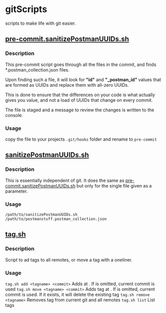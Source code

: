 # gitScripts
scripts to make life with git easier.



## [pre-commit.sanitizePostmanUUIDs.sh](pre-commit.sanitizePostmanUUIDs.sh)

### Description
This pre-commit script goes through all the files in the commit, and finds \*.postman_collection.json files.

Upon finding such a file, it will look for **"id"** and **"_postman_id"** values that are formed as UUIDs and replace them with all-zero UUIDs.

This is done to ensure that the differences on your code is what actually gives you value, and not a load of UUIDs that change on every commit.

The file is staged and a message to review the changes is written to the console.

### Usage

copy the file to your projects `.git/hooks` folder and rename to `pre-commit`


## [sanitizePostmanUUIDs.sh](sanitizePostmanUUIDs.sh)

### Description 
This is essentially independent of git. It does the same as [pre-commit.sanitizePostmanUUIDs.sh](pre-commit.sanitizePostmanUUIDs.sh) but only for the single file given as a parameter.

### Usage
`/path/to/sanitizePostmanUUIDs.sh /path/to/postmanstuff.postman_collection.json`

## [tag.sh](tag.sh)

### Description 
Script to ad tags to all remotes, or move a tag with a oneliner.

### Usage
  `tag.sh add <tagname> <commit>`         Adds <tag> at <commit>. If <commit> is omitted, current commit is used
  `tag.sh move <tagname> <commit>`        Adds tag at <commit>. If <commit> is omitted, current commit is used. If it exists, it will delete the existing tag
  `tag.sh remove <tagname>`               Removes tag from current git and all remotes
  `tag.sh list`                           List tags

